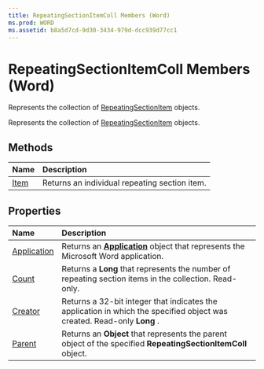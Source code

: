 ```yaml
---
title: RepeatingSectionItemColl Members (Word)
ms.prod: WORD
ms.assetid: b8a5d7cd-9d30-3434-979d-dcc939d77cc1
---
```



# RepeatingSectionItemColl Members (Word)
Represents the collection of [RepeatingSectionItem](repeatingsectionitem-object-word.md) objects.

Represents the collection of [RepeatingSectionItem](repeatingsectionitem-object-word.md) objects.


## Methods



|**Name**|**Description**|
|:-----|:-----|
|[Item](repeatingsectionitemcoll-item-method-word.md)|Returns an individual repeating section item.|

## Properties



|**Name**|**Description**|
|:-----|:-----|
|[Application](repeatingsectionitemcoll-application-property-word.md)|Returns an  **[Application](application-object-word.md)** object that represents the Microsoft Word application.|
|[Count](repeatingsectionitemcoll-count-property-word.md)|Returns a  **Long** that represents the number of repeating section items in the collection. Read-only.|
|[Creator](repeatingsectionitemcoll-creator-property-word.md)|Returns a 32-bit integer that indicates the application in which the specified object was created. Read-only  **Long** .|
|[Parent](repeatingsectionitemcoll-parent-property-word.md)|Returns an  **Object** that represents the parent object of the specified **RepeatingSectionItemColl** object.|

